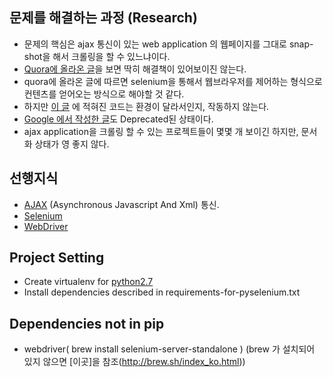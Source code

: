 ## 문제를 해결하는 과정 (Research)
- 문제의 핵심은 ajax 통신이 있는 web application 의 웹페이지를 그대로 snap-shot을 해서 크롤링을 할 수 있느냐이다.
- [Quora에 올라온 글](https://www.quora.com/How-do-I-crawl-a-website-that-loads-content-lazily)을 보면 딱히 해결책이 있어보이진 않는다.
- quora에 올라온 글에 따르면 selenium을 통해서 웹브라우저를 제어하는 형식으로 컨텐츠를 얻어오는 방식으로 해야할 것 같다.
- 하지만 [이 글](http://www.tidbitsofprogramming.com/2014/02/crawling-website-that-loads-content.html) 에 적혀진 코드는 환경이 달라서인지, 작동하지 않는다.
- [Google 에서 작성한 글](https://developers.google.com/webmasters/ajax-crawling/docs/getting-started)도 Deprecated된 상태이다.
- ajax application을 크롤링 할 수 있는 프로젝트들이 몇몇 개 보이긴 하지만, 문서화 상태가 영 좋지 않다. 


## 선행지식
- [AJAX](http://keichee.tistory.com/199) (Asynchronous Javascript And Xml) 통신.
- [Selenium](http://docs.seleniumhq.org/)
- [WebDriver](https://opensource.googleblog.com/2009/05/introducing-webdriver.html) 

## Project Setting
- Create virtualenv for [python2.7](http://pythoninreal.blogspot.kr/2013/12/virtualenv.html)
- Install dependencies described in requirements-for-pyselenium.txt


## Dependencies not in pip 
- webdriver( brew install selenium-server-standalone )
    (brew 가 설치되어 있지 않으면 [이곳]을 참조(http://brew.sh/index_ko.html))




